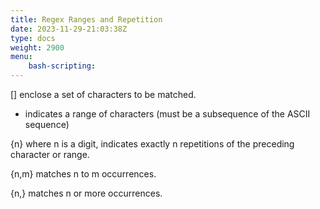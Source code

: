 ```yaml
---
title: Regex Ranges and Repetition
date: 2023-11-29-21:03:38Z
type: docs 
weight: 2900
menu: 
    bash-scripting:
---
```



[] enclose a set of characters to be matched.

- indicates a range of characters (must be a subsequence of the ASCII sequence)

{n} where n is a digit, indicates exactly n repetitions of the preceding character or range.

{n,m} matches n to m occurrences.

{n,} matches n or more occurrences.

